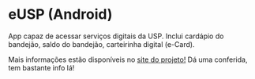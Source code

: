 # eUSP (Android)
App capaz de acessar serviços digitais da USP.
Inclui cardápio do bandejão, saldo do bandejão, carteirinha digital (e-Card).

Mais informações estão disponíveis no [site do projeto!](https://eusp.notion.site/eUSP-116ab371cf00460491cf6a013c5bb361) Dá uma conferida, tem bastante info lá!
